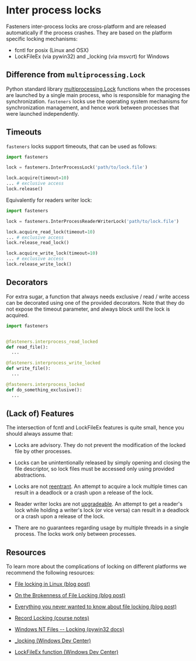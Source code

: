# Inter process locks

Fasteners inter-process locks are cross-platform and are released automatically
if the process crashes. They are based on the platform specific locking
mechanisms:

* fcntl for posix (Linux and OSX)
* LockFileEx (via pywin32) and \_locking (via msvcrt) for Windows

## Difference from `multiprocessing.Lock`

Python standard library [multiprocessing.Lock] functions when the processes are
launched by a single main process, who is responsible for managing the 
synchronization. `fasteners` locks use the operating system mechanisms for 
synchronization management, and hence work between processes that were launched
independently.

## Timeouts

`fasteners` locks support timeouts, that can be used as follows:

```python
import fasteners

lock = fasteners.InterProcessLock('path/to/lock.file')

lock.acquire(timeout=10)
... # exclusive access
lock.release()
```

Equivalently for readers writer lock:


```python
import fasteners

lock = fasteners.InterProcessReaderWriterLock('path/to/lock.file')

lock.acquire_read_lock(timeout=10)
... # exclusive access
lock.release_read_lock()

lock.acquire_write_lock(timeout=10)
... # exclusive access
lock.release_write_lock()
```

## Decorators

For extra sugar, a function that always needs exclusive / read / write access
can be decorated using one of the provided decorators. Note that they do not 
expose the timeout parameter, and always block until the lock is acquired.

```python
import fasteners


@fasteners.interprocess_read_locked
def read_file():
  ...

@fasteners.interprocess_write_locked
def write_file():
  ...

@fasteners.interprocess_locked
def do_something_exclusive():
  ...
```

## (Lack of) Features

The intersection of fcntl and LockFileEx features is quite small, hence you
should always assume that:

* Locks are advisory. They do not prevent the modification of the locked file
  by other processes.

* Locks can be unintentionally released by simply opening and closing the file
  descriptor, so lock files must be accessed only using provided abstractions.

* Locks are not [reentrant]. An attempt to acquire a lock multiple times can
  result in a deadlock or a crash upon a release of the lock.

* Reader writer locks are not [upgradeable]. An attempt to get a reader's lock
  while holding a writer's lock (or vice versa) can result in a deadlock or a
  crash upon a release of the lock.

* There are no guarantees regarding usage by multiple threads in a
  single process. The locks work only between processes.

## Resources

To learn more about the complications of locking on different platforms we
recommend the following resources:

* [File locking in Linux (blog post)](https://gavv.github.io/articles/file-locks/)

* [On the Brokenness of File Locking (blog post)](http://0pointer.de/blog/projects/locking.html)

* [Everything you never wanted to know about file locking (blog post)](https://chris.improbable.org/2010/12/16/everything-you-never-wanted-to-know-about-file-locking/)

* [Record Locking (course notes)](http://poincare.matf.bg.ac.rs/~ivana/courses/ps/sistemi_knjige/pomocno/apue/APUE/0201433079/ch14lev1sec3.html)

* [Windows NT Files -- Locking (pywin32 docs)](http://timgolden.me.uk/pywin32-docs/Windows_NT_Files_.2d.2d_Locking.html)

* [_locking (Windows Dev Center)](https://docs.microsoft.com/en-us/cpp/c-runtime-library/reference/locking?view=vs-2019)

* [LockFileEx function (Windows Dev Center)](https://docs.microsoft.com/en-us/windows/win32/api/fileapi/nf-fileapi-lockfileex)

[upgradeable]: https://en.wikipedia.org/wiki/Readers%E2%80%93writer_lock#Upgradable_RW_lock>
[reentrant]: https://en.wikipedia.org/wiki/Reentrant_mutex
[multiprocessing.Lock]: https://docs.python.org/3/library/multiprocessing.html#multiprocessing.Lock